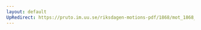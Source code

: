 ```yaml
---
layout: default
UpRedirect: https://pruto.im.uu.se/riksdagen-motions-pdf/1868/mot_1868__ak__115/mot_1868__ak__115-001.pdf
---
```

